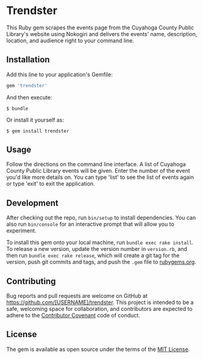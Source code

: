 # Trendster

This Ruby gem scrapes the events page from the Cuyahoga County Public Library's website using Nokogiri and delivers the events' name, description, location, and audience right to your command line.

## Installation

Add this line to your application's Gemfile:

```ruby
gem 'trendster'
```

And then execute:

    $ bundle

Or install it yourself as:

    $ gem install trendster

## Usage

Follow the directions on the command line interface. A list of Cuyahoga County Public Library events will be given. Enter the number of the event you'd like more details on. You can type 'list' to see the list of events again or type 'exit' to exit the application.

## Development

After checking out the repo, run `bin/setup` to install dependencies. You can also run `bin/console` for an interactive prompt that will allow you to experiment.

To install this gem onto your local machine, run `bundle exec rake install`. To release a new version, update the version number in `version.rb`, and then run `bundle exec rake release`, which will create a git tag for the version, push git commits and tags, and push the `.gem` file to [rubygems.org](https://rubygems.org).

## Contributing

Bug reports and pull requests are welcome on GitHub at https://github.com/[USERNAME]/trendster. This project is intended to be a safe, welcoming space for collaboration, and contributors are expected to adhere to the [Contributor Covenant](http://contributor-covenant.org) code of conduct.


## License

The gem is available as open source under the terms of the [MIT License](http://opensource.org/licenses/MIT).

